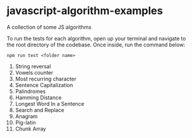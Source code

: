 # javascript-algorithm-examples
A collection of some JS algorithms


To run the tests for each algorithm, open up your terminal and navigate to the root directory of the codebase.
Once inside, run the command below:

```npm run test <folder name>```

1. String reversal
2. Vowels counter
3. Most recurring character
4. Sentence Capitalization
5. Palindromes
6. Hamming Distance
7. Longest Word In a Sentence
8. Search and Replace
9. Anagram
10. Pig-latin
11. Chunk Array